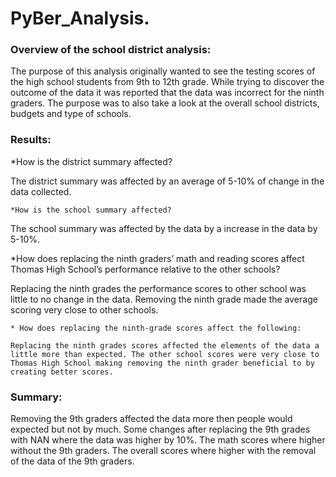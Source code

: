 # PyBer_Analysis.

### Overview of the school district analysis: 

The purpose of this analysis originally wanted to see the testing scores of the high school students from 9th to 12th grade. While trying to discover the 
outcome of the data it was reported that the data was incorrect for the ninth graders. The purpose was to also take a look at the overall school districts, 
budgets and type of schools.

### Results: 

   *How is the district summary affected?
   
The district summary was affected by an average of 5-10% of change in the data collected.

    *How is the school summary affected?
    
  The school summary was affected by the data by a increase in the data by 5-10%.
  
   *How does replacing the ninth graders’ math and reading scores affect Thomas High School’s performance relative to the other schools?
   
Replacing the ninth grades the performance scores to other school was little to no change in the data. Removing the ninth grade made the average scoring very
close to other schools.

    * How does replacing the ninth-grade scores affect the following:
    
	Replacing the ninth grades scores affected the elements of the data a little more than expected. The other school scores were very close to Thomas High School making removing the ninth grader beneficial to by creating better scores. 

### Summary: 

Removing the 9th  graders affected the data more then people would expected but not by much. Some changes after replacing the 9th grades with NAN where the
data was higher by 10%. 
The math scores where higher without the 9th graders.
The overall scores where higher with the removal of the data of the 9th graders.
